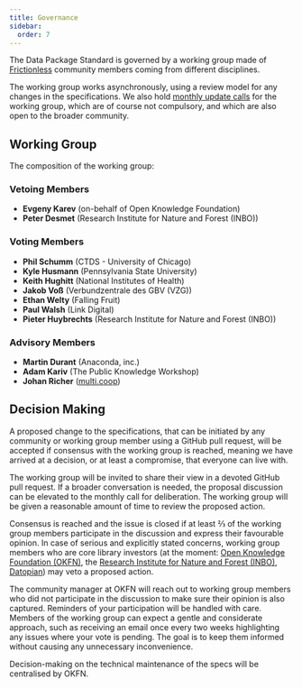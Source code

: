 ```yaml
---
title: Governance
sidebar:
  order: 7
---
```


The Data Package Standard is governed by a working group made of [Frictionless](https://frictionlessdata.io/) community members coming from different disciplines.

The working group works asynchronously, using a review model for any changes in the specifications. We also hold [monthly update calls](https://forms.gle/UEqGnYKESqqw1LeW7) for the working group, which are of course not compulsory, and which are also open to the broader community.

## Working Group

The composition of the working group:

### Vetoing Members

- **Evgeny Karev** (on-behalf of Open Knowledge Foundation)
- **Peter Desmet** (Research Institute for Nature and Forest (INBO))

### Voting Members

- **Phil Schumm** (CTDS - University of Chicago)
- **Kyle Husmann** (Pennsylvania State University)
- **Keith Hughitt** (National Institutes of Health)
- **Jakob Voß** (Verbundzentrale des GBV (VZG))
- **Ethan Welty** (Falling Fruit)
- **Paul Walsh** (Link Digital)
- **Pieter Huybrechts** (Research Institute for Nature and Forest (INBO))

### Advisory Members

- **Martin Durant** (Anaconda, inc.)
- **Adam Kariv** (The Public Knowledge Workshop)
- **Johan Richer** ([multi.coop](https://www.multi.coop/))

## Decision Making

A proposed change to the specifications, that can be initiated by any community or working group member using a GitHub pull request, will be accepted if consensus with the working group is reached, meaning we have arrived at a decision, or at least a compromise, that everyone can live with.

The working group will be invited to share their view in a devoted GitHub pull request. If a broader conversation is needed, the proposal discussion can be elevated to the monthly call for deliberation. The working group will be given a reasonable amount of time to review the proposed action.

Consensus is reached and the issue is closed if at least ⅔ of the working group members participate in the discussion and express their favourable opinion. In case of serious and explicitly stated concerns, working group members who are core library investors (at the moment: [Open Knowledge Foundation (OKFN)](https://okfn.org/), the [Research Institute for Nature and Forest (INBO)](https://www.vlaanderen.be/inbo/en-gb/homepage/), [Datopian](https://www.datopian.com/)) may veto a proposed action.

The community manager at OKFN will reach out to working group members who did not participate in the discussion to make sure their opinion is also captured. Reminders of your participation will be handled with care. Members of the working group can expect a gentle and considerate approach, such as receiving an email once every two weeks highlighting any issues where your vote is pending. The goal is to keep them informed without causing any unnecessary inconvenience.

Decision-making on the technical maintenance of the specs will be centralised by OKFN.
